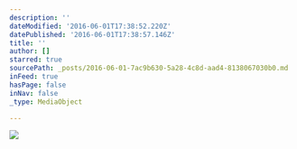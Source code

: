 ```yaml
---
description: ''
dateModified: '2016-06-01T17:38:52.220Z'
datePublished: '2016-06-01T17:38:57.146Z'
title: ''
author: []
starred: true
sourcePath: _posts/2016-06-01-7ac9b630-5a28-4c8d-aad4-8138067030b0.md
inFeed: true
hasPage: false
inNav: false
_type: MediaObject

---
```

<article style=""><img src="https://the-grid-user-content.s3-us-west-2.amazonaws.com/15c8d314-a7d4-45a6-86a4-b41dabcf3c49.jpg" /></article>